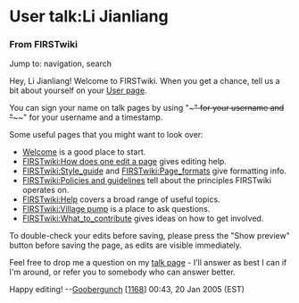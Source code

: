 # User talk:Li Jianliang

### From FIRSTwiki

Jump to: navigation, search

Hey, Li Jianliang! Welcome to FIRSTwiki. When you get a chance, tell us a bit
about yourself on your [User
page](/index.php?title=User:Li_Jianliang&action=edit "User:Li Jianliang" ).

You can sign your name on talk pages by using "~~~" for your username and
"~~~~" for your username and a timestamp.

Some useful pages that you might want to look over:

  * [Welcome](/index.php/FIRSTwiki:New_users_page "FIRSTwiki:New users page" ) is a good place to start. 
  * [FIRSTwiki:How does one edit a page](/index.php/FIRSTwiki:How_does_one_edit_a_page "FIRSTwiki:How does one edit a page" ) gives editing help. 
  * [FIRSTwiki:Style_guide](/index.php/FIRSTwiki:Style_guide "FIRSTwiki:Style guide" ) and [FIRSTwiki:Page_formats](/index.php/FIRSTwiki:Page_formats "FIRSTwiki:Page formats" ) give formatting info. 
  * [FIRSTwiki:Policies and guidelines](/index.php/FIRSTwiki:Policies_and_guidelines "FIRSTwiki:Policies and guidelines" ) tell about the principles FIRSTwiki operates on. 
  * [FIRSTwiki:Help](/index.php/FIRSTwiki:Help "FIRSTwiki:Help" ) covers a broad range of useful topics. 
  * [FIRSTwiki:Village pump](/index.php/FIRSTwiki:Village_pump "FIRSTwiki:Village pump" ) is a place to ask questions. 
  * [FIRSTwiki:What_to_contribute](/index.php/FIRSTwiki:What_to_contribute "FIRSTwiki:What to contribute" ) gives ideas on how to get involved. 

To double-check your edits before saving, please press the "Show preview"
button before saving the page, as edits are visible immediately.

Feel free to drop me a question on my [talk
page](/index.php/User_talk:Goobergunch "User talk:Goobergunch" ) \- I'll
answer as best I can if I'm around, or refer you to somebody who can answer
better.

Happy editing! --[Goobergunch](/index.php/User:Goobergunch "User:Goobergunch"
) [[1168](/index.php/1168 "1168" )] 00:43, 20 Jan 2005 (EST)

